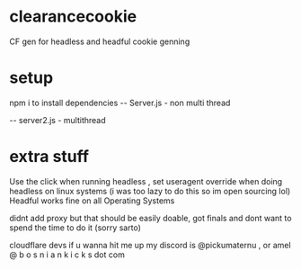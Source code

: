 # clearancecookie
CF gen for headless and headful cookie genning

# setup
npm i to install dependencies
-- Server.js - non multi thread 

-- server2.js - multithread

# extra stuff
Use the click when running headless , set useragent override when doing headless on linux systems (i was too lazy to do this so im open sourcing lol) 
Headful works fine on all Operating Systems

didnt add proxy but that should be easily doable, got finals and dont want to spend the time to do it (sorry sarto) 

cloudflare devs if u wanna hit me up my discord is @pickumaternu , or amel @ b o s n i a n k i c k s dot com
